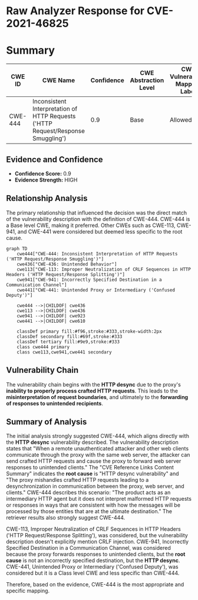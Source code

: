 # Raw Analyzer Response for CVE-2021-46825

# Summary
| CWE ID | CWE Name | Confidence | CWE Abstraction Level | CWE Vulnerability Mapping Label | CWE-Vulnerability Mapping Notes |
|---|---|---|---|---|---|
| CWE-444 | Inconsistent Interpretation of HTTP Requests ('HTTP Request/Response Smuggling') | 0.9 | Base | Allowed | Primary CWE |

## Evidence and Confidence

*   **Confidence Score:** 0.9
*   **Evidence Strength:** HIGH

## Relationship Analysis
The primary relationship that influenced the decision was the direct match of the vulnerability description with the definition of CWE-444. CWE-444 is a Base level CWE, making it preferred. Other CWEs such as CWE-113, CWE-941, and CWE-441 were considered but deemed less specific to the root cause.

```mermaid
graph TD
    cwe444["CWE-444: Inconsistent Interpretation of HTTP Requests ('HTTP Request/Response Smuggling')"]
    cwe436["CWE-436: Unintended Behavior"]
    cwe113["CWE-113: Improper Neutralization of CRLF Sequences in HTTP Headers ('HTTP Request/Response Splitting')"]
    cwe941["CWE-941: Incorrectly Specified Destination in a Communication Channel"]
    cwe441["CWE-441: Unintended Proxy or Intermediary ('Confused Deputy')"]
    
    cwe444 -->|CHILDOF| cwe436
    cwe113 -->|CHILDOF| cwe436
    cwe941 -->|CHILDOF| cwe923
    cwe441 -->|CHILDOF| cwe610
    
    classDef primary fill:#f96,stroke:#333,stroke-width:2px
    classDef secondary fill:#69f,stroke:#333
    classDef tertiary fill:#9e9,stroke:#333
    class cwe444 primary
    class cwe113,cwe941,cwe441 secondary
```

## Vulnerability Chain
The vulnerability chain begins with the **HTTP desync** due to the proxy's **inability to properly process crafted HTTP requests**. This leads to the **misinterpretation of request boundaries**, and ultimately to the **forwarding of responses to unintended recipients**.

## Summary of Analysis
The initial analysis strongly suggested CWE-444, which aligns directly with the **HTTP desync** vulnerability described. The vulnerability description states that "When a remote unauthenticated attacker and other web clients communicate through the proxy with the same web server, the attacker can send crafted HTTP requests and cause the proxy to forward web server responses to unintended clients." The "CVE Reference Links Content Summary" indicates the **root cause** is "HTTP desync vulnerability" and "The proxy mishandles crafted HTTP requests leading to a desynchronization in communication between the proxy, web server, and clients." CWE-444 describes this scenario: "The product acts as an intermediary HTTP agent but it does not interpret malformed HTTP requests or responses in ways that are consistent with how the messages will be processed by those entities that are at the ultimate destination." The retriever results also strongly suggest CWE-444.

CWE-113, Improper Neutralization of CRLF Sequences in HTTP Headers ('HTTP Request/Response Splitting'), was considered, but the vulnerability description doesn't explicitly mention CRLF injection. CWE-941, Incorrectly Specified Destination in a Communication Channel, was considered because the proxy forwards responses to unintended clients, but the **root cause** is not an incorrectly specified destination, but the **HTTP desync**. CWE-441, Unintended Proxy or Intermediary ('Confused Deputy'), was considered but it is a Class level CWE and less specific than CWE-444.

Therefore, based on the evidence, CWE-444 is the most appropriate and specific mapping.